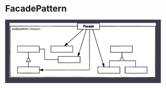 # FacadePattern

![Schema pattern](https://github.com/TheNormanCoder/FacadePattern/raw/main/image.png)
